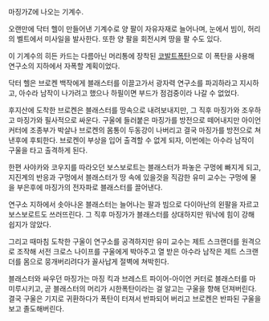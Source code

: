 마징가Z에 나오는 기계수.  

오랜만에 닥터 헬이 만들어낸 기계수로 양 팔이 자유자재로 늘어나며, 눈에서 빔이, 허리의 벨트에서 미사일을 발사한다. 또한 양 팔을 회전시켜
땅을 팔 수도 있다.  

이 기계수의 히든 카드는 다름아닌 머리통에 장착된 [코발트폭탄](%EC%BD%94%EB%B0%9C%ED%8A%B8%20%ED%8F%AD%ED%83%84.md)으로 이 폭탄을 사용해 연구소의
지하에서 자폭할 계획이었다.

닥터 헬은 브로켄 백작에게 블래스터를 이끌고가서 광자력 연구소를 파괴하라고 지시하고, 아수라 남작이 나가려고 했으나 하필이면 부드가
점검중이라 나갈 수 없었다.  

후지산에 도착한 브로켄은 블래스터를 땅속으로 내려보내지만, 그 직후 마징가와 조우하고 마징가와 필사적으로 싸운다. 구울에 들러붙은 마징가를
방전으로 떼어내지만 아이언 커터에 조종부가 박살나 브로켄의 몸통이 두동강이 나버리고 결국 마징가를 방전으로 쳐낸후에 후퇴한다. 브로켄이
부상을 입어 출격할 수 없게 되자, 이번에는 아수라 남작이 구울을 타고 출격하게 된다.  

한편 사야카와 코우지를 따라오던 보스보로트는 블래스터가 파놓은 구멍에 빠지게 되고, 지진계의 반응과 구멍에서 블래스터가 땅 속에 있을것을
직감한 유미 교수는 구멍에 물을 부은후에 마징가의 전자파로 블래스터를 끌어낸다.  

연구소 지하에서 솟아나온 블래스터는 늘어나는 팔과 빔으로 다이아난의 왼팔을 자르고 보스보로트도 쓰러뜨린다. 그 직후 마징가가 블래스터를
상대하지만 워낙에 힘이 강해 쉽지가 않았다.  

그리고 때마침 도착한 구울이 연구소를 공격하지만 유미 교수는 제트 스크랜더를 원격으로 조작해 서전 크로스 나이프를 구울에게 박아주고 열 받은
아수라 남작은 제트 스크랜더를 몸으로 뭉개버리려다가 꼴사납게 절벽에 쳐박힌다.  

블래스터와 싸우던 마징가는 마징 킥과 브레스트 파이어-아이언 커터로 블래스터를 마미루시키고, 곧 블래스터의 머리가 시한폭탄이라는 걸 알고는
구울을 향해 던져버린다. 결국 구울은 기지로 귀환하다가 폭탄이 터져서 반파되어 버리고 브로켄은 반파된 구울을 보고 졸도해버린다.  

